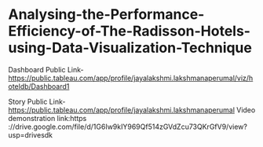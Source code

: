 # Analysing-the-Performance-Efficiency-of-The-Radisson-Hotels-using-Data-Visualization-Technique


Dashboard Public Link- https://public.tableau.com/app/profile/jayalakshmi.lakshmanaperumal/viz/hoteldb/Dashboard1

Story Public Link- https://public.tableau.com/app/profile/jayalakshmi.lakshmanaperumal
Video demonstration link:https
://drive.google.com/file/d/1G6Iw9kIY969Qf514zGVdZcu73QKrGfV9/view?usp=drivesdk
